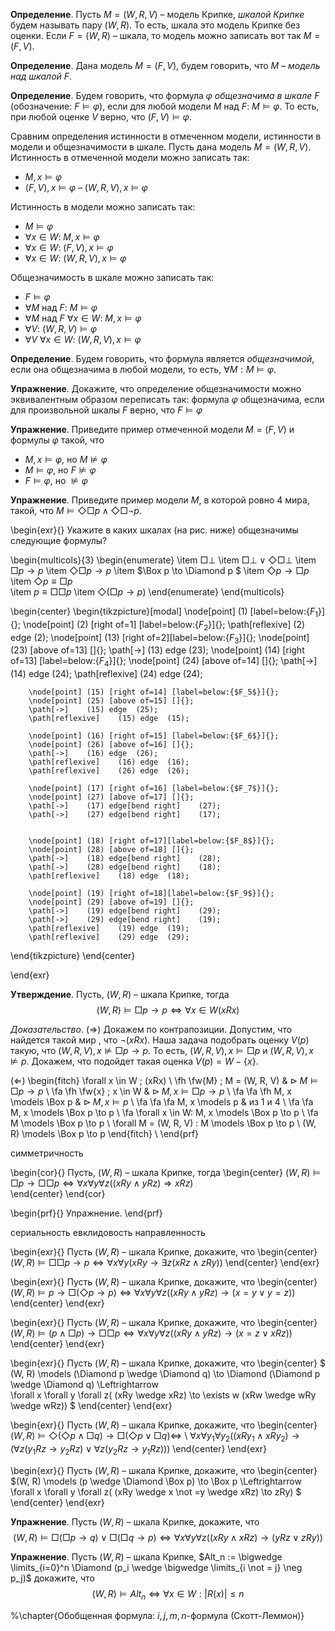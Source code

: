**Определение**. Пусть $M = (W, R, V)$ – модель Крипке, *шкалой Крипке* будем называть  пару $(W, R)$.
То есть, шкала это модель Крипке без оценки. Если $F = (W, R)$ – шкала, то модель можно записать вот так $M = (F, V)$.

**Определение**. Дана модель $M = (F, V)$, будем говорить, что $M$ – *модель над шкалой* $F$.

**Определение**. Будем говорить, что формула $\varphi$ *общезначима в шкале* $F$ (обозначение: $F \models \varphi$), если для любой модели $M$ над $F$: $M \models \varphi$. То есть, при любой оценке $V$ верно, что $(F, V) \models \varphi$.  

Сравним определения истинности в отмеченном модели, истинности в модели и общезначимости в шкале. Пусть дана модель $M = (W, R, V)$. Истинность в отмеченной модели можно записать так:  
- $M, x \models \varphi$
- $(F, V), x \models \varphi$
– $(W, R, V), x \models \varphi$
	
Истинность в модели можно записать так:
- $M \models \varphi$
- $\forall x \in W$: $M, x \models \varphi$
- $\forall x \in W$: $(F, V), x \models \varphi$
- $\forall x \in W$: $(W, R, V), x \models \varphi$

Общезначимость в шкале можно записать так:
- $F \models \varphi$
- $\forall M$ над $F$: $M \models \varphi$
- $\forall M$ над $F$ $\forall x \in W$: $M, x \models \varphi$
- $\forall V$: $(W, R, V) \models \varphi$
- $\forall V$ $\forall x \in W$: $(W, R, V), x \models \varphi$ 	

**Определение**. Будем говорить, что формула является *общезначимой*, если она общезначима в любой модели, то есть, $\forall M: M \models \varphi$. 

**Упражнение**. Докажите, что определение общезначимости можно эквивалентным образом переписать так: формула $\varphi$ общезначима, если для произвольной шкалы $F$ верно, что $F \models \varphi$ 	

**Упражнение**. Приведите пример отмеченной модели $M = (F, V)$ и формулы $\varphi$ такой, что
- $M, x \models \varphi$, но  $M \not \models \varphi$
- $M \models \varphi$, но $F \not \models \varphi$
- $F \models \varphi$, но $\not \models \varphi$


**Упражнение**. Приведите пример модели $M$, в которой ровно 4 мира, такой, что $M \models \Diamond \Box p \wedge  \Diamond \Box \neg p$.



\begin{exr}{} Укажите в каких шкалах (на рис. ниже) общезначимы следующие формулы?

\begin{multicols}{3}
\begin{enumerate}
\item $\Box \bot$
\item $\Box \bot \vee \Diamond \Box \bot$
\item $\Box p \to p$
\item $\Diamond \Box p \to p$
\item $\Box p \to \Diamond p $
\item $\Diamond p \to \Box p$
\item $\Diamond p \equiv \Box p$	
\item $p \equiv \Box \Box p$
\item $\Diamond (\Box p \to p)$
\end{enumerate}
\end{multicols}

\begin{center}
\begin{tikzpicture}[modal]
		\node[point] (1) [label=below:{$F_1$}]{};
		\node[point] (2) [right of=1] [label=below:{$F_2$}]{};
		\path[reflexive]   (2) edge (2);
		\node[point] (13) [right of=2][label=below:{$F_3$}]{};
		\node[point] (23) [above of=13] []{};
		\path[->]    (13) edge  (23);
		\node[point] (14) [right of=13] [label=below:{$F_4$}]{};
		\node[point] (24) [above of=14] []{};
		\path[->]    (14) edge  (24);
		\path[reflexive]   (24) edge (24);

		\node[point] (15) [right of=14] [label=below:{$F_5$}]{};
		\node[point] (25) [above of=15] []{};
		\path[->]    (15) edge  (25);
		\path[reflexive]    (15) edge  (15);

		\node[point] (16) [right of=15] [label=below:{$F_6$}]{};
		\node[point] (26) [above of=16] []{};
		\path[->]    (16) edge  (26);
		\path[reflexive]    (16) edge  (16);
		\path[reflexive]    (26) edge  (26);

		\node[point] (17) [right of=16] [label=below:{$F_7$}]{};
		\node[point] (27) [above of=17] []{};
		\path[->]    (17) edge[bend right]    (27);
		\path[->]    (27) edge[bend right]    (17);
	

		\node[point] (18) [right of=17][label=below:{$F_8$}]{};
		\node[point] (28) [above of=18] []{};
		\path[->]    (18) edge[bend right]    (28);
		\path[->]    (28) edge[bend right]    (18);
		\path[reflexive]    (18) edge  (18);

		\node[point] (19) [right of=18][label=below:{$F_9$}]{};
		\node[point] (29) [above of=19] []{};
		\path[->]    (19) edge[bend right]    (29);
		\path[->]    (29) edge[bend right]    (19);
		\path[reflexive]    (19) edge  (19);
		\path[reflexive]    (29) edge  (29);
\end{tikzpicture}
\end{center}

\end{exr}


**Утверждение**. Пусть, $(W,R)$ – шкала Крипке, тогда
$$(W,R) \models \Box p \to p \iff \forall x \in W (xRx)$$		

 *Доказательство*. ($\Rightarrow$) Докажем по контрапозиции. Допустим, что найдется такой мир , что $\neg (xRx)$. Наша задача подобрать оценку $V(p)$ такую, что   $(W,R,V), x \not \models \Box p \to p$. То есть, $(W,R,V), x  \models \Box p$  и $(W,R,V), x  \not \models  p$. Докажем, что подойдет такая оценка $V(p)= W - \{x\}$.

($\Leftarrow$) 
\begin{fitch}
\forall x \in W \; (xRx) \\
\fh \fw{M} \; M = (W, R, V) & $\rhd \; M \models \Box p \to p$ \\
\fa \fh \fw{x} \; x \in W & $\rhd \; M, x \models \Box p \to p$ \\
\fa \fa \fh M, x \models \Box p & $\rhd \; M, x \models p$ \\
\fa \fa \fa  M, x \models p & из 1 и 4 \\ 
\fa \fa M, x \models \Box p \to p \\
\fa \forall x \in W: M, x \models \Box p \to p \\
\fa M \models \Box p \to p \\
\forall M  = (W, R, V) : M \models \Box p \to p \\
(W, R) \models \Box p \to p
\end{fitch} \\
\end{prf}


симметричность

\begin{cor}{} Пусть, $(W,R)$ – шкала Крипке, тогда
\begin{center}
$(W,R) \models \Box p \to \Box \Box p \iff \forall x \forall y \forall z ((xRy \wedge yRz) \Rightarrow xRz)$		
\end{center}
\end{cor}

\begin{prf}{} Упражнение. 
\end{prf}

сериальность
евклидовость
направленность

\begin{exr}{} Пусть $(W,R)$ – шкала Крипке, докажите, что 
\begin{center}
$(W, R) \models \Box \Box p \to p
\Leftrightarrow
\forall x \forall y ( xRy \to \exists z (xRz  \wedge zRy))$
\end{center}
\end{exr}


\begin{exr}{} Пусть $(W,R)$ – шкала Крипке, докажите, что 
\begin{center}
$(W, R) \models p \to \Box(\Diamond p \to p)  
\Leftrightarrow
\forall x \forall y \forall z ((xRy \wedge yRz) \to (x=y \vee y=z))$
\end{center}
\end{exr}

\begin{exr}{} Пусть $(W,R)$ – шкала Крипке, докажите, что 
\begin{center}
$(W, R) \models (p \wedge \Box p) \to \Box \Box p 
\Leftrightarrow  
\forall x \forall y \forall z ((xRy \wedge yRz) \to (x=z \vee xRz))$
\end{center}
\end{exr}

\begin{exr}{} Пусть $(W,R)$ – шкала Крипке, докажите, что 
\begin{center}
$ (W, R) \models (\Diamond p \wedge \Diamond q) \to \Diamond (\Diamond p \wedge \Diamond q)
\Leftrightarrow  
\forall x \forall y \forall z( (xRy \wedge xRz) \to \exists w (xRw \wedge wRy \wedge wRz)) $
\end{center}
\end{exr}

\begin{exr}{} Пусть $(W,R)$ – шкала Крипке, докажите, что 
\begin{center}
$(W, R) \models \Diamond (\Diamond p \wedge \Box q) \to \Box (\Diamond p \vee \Box q) 
\Leftrightarrow$  \\
$\forall x \forall y_1 \forall y_2 ( (xRy_1 \wedge xRy_2)
\to ( \forall z( y_1Rz \to y_2Rz) \vee \forall z( y_2Rz \to y_1Rz)  )
 )$
\end{center}
\end{exr}

\begin{exr}{} Пусть $(W,R)$ – шкала Крипке, докажите, что 
\begin{center}
$(W, R) \models (p \wedge \Diamond \Box p) \to \Box p 
\Leftrightarrow 
\forall x \forall y \forall z( (xRy \wedge x \not =y \wedge xRz) \to zRy)  $
\end{center}
\end{exr}


**Упражнение**. Пусть $(W,R)$ – шкала Крипке, докажите, что 
$$(W, R) \models \Box (\Box p \to q) \vee \Box  (\Box q \to p) \Leftrightarrow  \forall x \forall y \forall z ( (xRy \wedge xRz) \to (yRz \vee zRy))$$

**Упражнение**. Пусть $(W,R)$ – шкала Крипке, $Alt_n := \bigwedge \limits_{i=0}^n  \Diamond (p_i \wedge \bigwedge \limits_{i \not = j} \neg p_j)$ докажите, что $$(W, R) \models Alt_n \Leftrightarrow  \forall x \in W: |R(x)| \leq n$$ 

%\chapter{Обобщенная формула: $i,j,m,n$-формула (Скотт-Леммон)}
